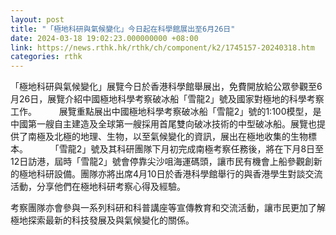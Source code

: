 ```yaml
---
layout: post
title: "「極地科研與氣候變化」今日起在科學館展出至6月26日"
date: 2024-03-18 19:02:23.000000000 +08:00
link: https://news.rthk.hk/rthk/ch/component/k2/1745157-20240318.htm
categories: rthk
---
```


「極地科研與氣候變化」展覽今日於香港科學館舉展出，免費開放給公眾參觀至6月26日，展覽介紹中國極地科學考察破冰船「雪龍2」號及國家對極地的科學考察工作。
　　 
展覽重點展出中國極地科學考察破冰船「雪龍2」號的1:100模型，是中國第一艘自主建造及全球第一艘採用首尾雙向破冰技術的中型破冰船。展覽也提供了南極及北極的地理、生物，以至氣候變化的資訊，展出在極地收集的生物標本。
　　 
「雪龍2」號及其科研團隊下月初完成南極考察任務後，將在下月8日至12日訪港，屆時「雪龍2」號會停靠尖沙咀海運碼頭，讓市民有機會上船參觀創新的極地科研設備。團隊亦將出席4月10日於香港科學館舉行的與香港學生對談交流活動，分享他們在極地科研考察心得及經驗。

考察團隊亦會參與一系列科研和科普講座等宣傳教育和交流活動，讓市民更加了解極地探索最新的科技發展及與氣候變化的關係。
